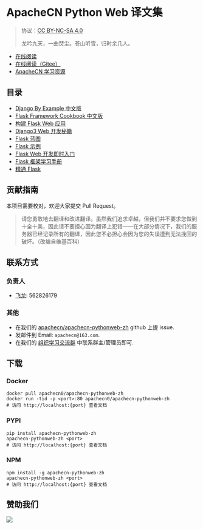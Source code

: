 # ApacheCN Python Web 译文集

> 协议：[CC BY-NC-SA 4.0](http://creativecommons.org/licenses/by-nc-sa/4.0/)
> 
> 龙吟九天，一曲焚尘。苍山听雪，归时余几人。

* [在线阅读](https://pyweb.apachecn.org)
* [在线阅读（Gitee）](https://apachecn.gitee.io/apachecn-pythonweb-zh/)
* [ApacheCN 学习资源](http://docs.apachecn.org/)

## 目录

+   [Django By Example 中文版](docs/dj-example/SUMMARY.md)
+   [Flask Framework Cookbook 中文版](docs/flask-framework-cb/SUMMARY.md)
+   [构建 Flask Web 应用](docs/build-web-app-flask/SUMMARY.md)
+   [Django3 Web 开发秘籍](docs/dj3-web-dev-cb/SUMMARY.md)
+   [Flask 蓝图](docs/flask-blueprint/SUMMARY.md)
+   [Flask 示例](docs/flask-exam/SUMMARY.md)
+   [Flask Web 开发即时入门](docs/ins-flask-web-dev/SUMMARY.md)
+   [Flask 框架学习手册](docs/learn-flask-frame/SUMMARY.md)
+   [精通 Flask](docs/master-flask/SUMMARY.md)

## 贡献指南

本项目需要校对，欢迎大家提交 Pull Request。

> 请您勇敢地去翻译和改进翻译。虽然我们追求卓越，但我们并不要求您做到十全十美，因此请不要担心因为翻译上犯错——在大部分情况下，我们的服务器已经记录所有的翻译，因此您不必担心会因为您的失误遭到无法挽回的破坏。（改编自维基百科）

## 联系方式

### 负责人

* [飞龙](https://github.com/wizardforcel): 562826179

### 其他

*   在我们的 [apachecn/apachecn-pythonweb-zh](https://github.com/apachecn/apachecn-pythonweb-zh) github 上提 issue.
*   发邮件到 Email: `apachecn@163.com`.
*   在我们的 [组织学习交流群](http://www.apachecn.org/organization/348.html) 中联系群主/管理员即可.

## 下载

### Docker

```
docker pull apachecn0/apachecn-pythonweb-zh
docker run -tid -p <port>:80 apachecn0/apachecn-pythonweb-zh
# 访问 http://localhost:{port} 查看文档
```

### PYPI

```
pip install apachecn-pythonweb-zh
apachecn-pythonweb-zh <port>
# 访问 http://localhost:{port} 查看文档
```

### NPM

```
npm install -g apachecn-pythonweb-zh
apachecn-pythonweb-zh <port>
# 访问 http://localhost:{port} 查看文档
```

## 赞助我们

![](http://data.apachecn.org/img/about/donate.jpg)
